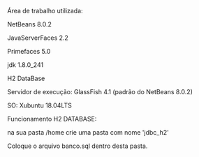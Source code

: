 Área de trabalho utilizada:

NetBeans 8.0.2

JavaServerFaces 2.2

Primefaces 5.0

jdk 1.8.0_241

H2 DataBase

Servidor de execução: GlassFish 4.1 (padrão do NetBeans 8.0.2)

SO: Xubuntu 18.04LTS

Funcionamento H2 DATABASE:

na sua pasta /home crie uma pasta com nome 'jdbc_h2'

Coloque o arquivo banco.sql dentro desta pasta.

